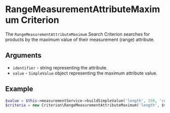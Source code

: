# RangeMeasurementAttributeMaximum Criterion

The `RangeMeasurementAttributeMaximum` Search Criterion searches for products by the maximum value of their measurement (range) attribute.

## Arguments

-  `identifier` - string representing the attribute.
-  `value` - `SimpleValue` object representing the maximum attribute value.

## Example

``` php
$value = $this->measurementService->buildSimpleValue('length', 150, 'centimeter');
$criteria = new Criterion\RangeMeasurementAttributeMaximum('length', $value);
```
